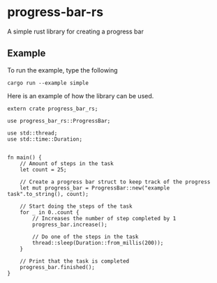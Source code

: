# progress-bar-rs
A simple rust library for creating a progress bar


## Example
To run the example, type the following
```
cargo run --example simple
```

Here is an example of how the library can be used.
```
extern crate progress_bar_rs;

use progress_bar_rs::ProgressBar;

use std::thread;
use std::time::Duration;


fn main() {
    // Amount of steps in the task
    let count = 25;

    // Create a progress bar struct to keep track of the progress
    let mut progress_bar = ProgressBar::new("example task".to_string(), count);

    // Start doing the steps of the task
    for _ in 0..count {
        // Increases the number of step completed by 1
        progress_bar.increase();

        // Do one of the steps in the task
        thread::sleep(Duration::from_millis(200));
    }

    // Print that the task is completed
    progress_bar.finished();
}

```

